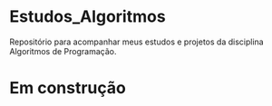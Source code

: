 # Estudos_Algoritmos
Repositório para acompanhar meus estudos e projetos da disciplina Algoritmos de Programação.

# Em construção

